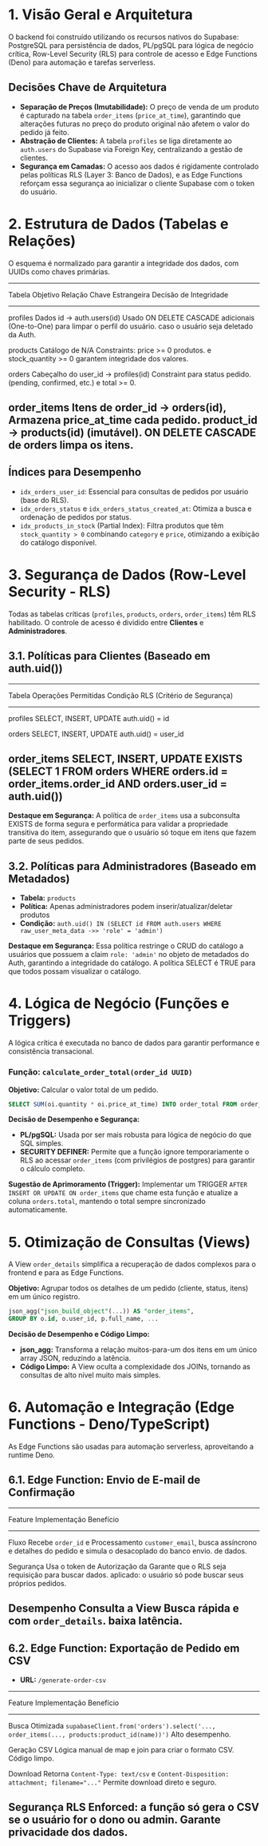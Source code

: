 # 1. Visão Geral e Arquitetura

O backend foi construído utilizando os recursos nativos do Supabase:
PostgreSQL para persistência de dados, PL/pgSQL para lógica de negócio
crítica, Row-Level Security (RLS) para controle de acesso e Edge
Functions (Deno) para automação e tarefas serverless.

## Decisões Chave de Arquitetura

-   **Separação de Preços (Imutabilidade):** O preço de venda de um
    produto é capturado na tabela `order_items` (`price_at_time`),
    garantindo que alterações futuras no preço do produto original não
    afetem o valor do pedido já feito.
-   **Abstração de Clientes:** A tabela `profiles` se liga diretamente
    ao `auth.users` do Supabase via Foreign Key, centralizando a gestão
    de clientes.
-   **Segurança em Camadas:** O acesso aos dados é rigidamente
    controlado pelas políticas RLS (Layer 3: Banco de Dados), e as Edge
    Functions reforçam essa segurança ao inicializar o cliente Supabase
    com o token do usuário.

# 2. Estrutura de Dados (Tabelas e Relações)

O esquema é normalizado para garantir a integridade dos dados, com UUIDs
como chaves primárias.

  -------------------------------------------------------------------------------
  Tabela        Objetivo     Relação Chave Estrangeira   Decisão de Integridade
  ------------- ------------ --------------------------- ------------------------
  profiles      Dados        id -\> auth.users(id)       Usado ON DELETE CASCADE
                adicionais   (One-to-One)                para limpar o perfil
                do usuário.                              caso o usuário seja
                                                         deletado da Auth.

  products      Catálogo de  N/A                         Constraints: price \>= 0
                produtos.                                e stock_quantity \>= 0
                                                         garantem integridade dos
                                                         valores.

  orders        Cabeçalho do user_id -\> profiles(id)    Constraint para status
                pedido.                                  (pending, confirmed,
                                                         etc.) e total \>= 0.

  order_items   Itens de     order_id -\> orders(id),    Armazena price_at_time
                cada pedido. product_id -\> products(id) (imutável). ON DELETE
                                                         CASCADE de orders limpa
                                                         os itens.
  -------------------------------------------------------------------------------

## Índices para Desempenho

-   `idx_orders_user_id`: Essencial para consultas de pedidos por
    usuário (base do RLS).
-   `idx_orders_status` e `idx_orders_status_created_at`: Otimiza a
    busca e ordenação de pedidos por status.
-   `idx_products_in_stock` (Partial Index): Filtra produtos que têm
    `stock_quantity > 0` combinando `category` e `price`, otimizando a
    exibição do catálogo disponível.

# 3. Segurança de Dados (Row-Level Security - RLS)

Todas as tabelas críticas (`profiles`, `products`, `orders`,
`order_items`) têm RLS habilitado. O controle de acesso é dividido entre
**Clientes** e **Administradores**.

## 3.1. Políticas para Clientes (Baseado em auth.uid())

  ----------------------------------------------------------------------------
  Tabela        Operações Permitidas   Condição RLS (Critério de Segurança)
  ------------- ---------------------- ---------------------------------------
  profiles      SELECT, INSERT, UPDATE auth.uid() = id

  orders        SELECT, INSERT, UPDATE auth.uid() = user_id

  order_items   SELECT, INSERT, UPDATE EXISTS (SELECT 1 FROM orders WHERE
                                       orders.id = order_items.order_id AND
                                       orders.user_id = auth.uid())
  ----------------------------------------------------------------------------

**Destaque em Segurança:** A política de `order_items` usa a subconsulta
EXISTS de forma segura e performática para validar a propriedade
transitiva do item, assegurando que o usuário só toque em itens que
fazem parte de seus pedidos.

## 3.2. Políticas para Administradores (Baseado em Metadados)

-   **Tabela:** `products`
-   **Política:** Apenas administradores podem inserir/atualizar/deletar
    produtos
-   **Condição:**
    `auth.uid() IN (SELECT id FROM auth.users WHERE raw_user_meta_data ->> 'role' = 'admin')`

**Destaque em Segurança:** Essa política restringe o CRUD do catálogo a
usuários que possuem a claim `role: 'admin'` no objeto de metadados do
Auth, garantindo a integridade do catálogo. A política SELECT é TRUE
para que todos possam visualizar o catálogo.

# 4. Lógica de Negócio (Funções e Triggers)

A lógica crítica é executada no banco de dados para garantir performance
e consistência transacional.

### Função: `calculate_order_total(order_id UUID)`

**Objetivo:** Calcular o valor total de um pedido.

``` sql
SELECT SUM(oi.quantity * oi.price_at_time) INTO order_total FROM order_items oi WHERE oi.order_id = calculate_order_total.order_id;
```

**Decisão de Desempenho e Segurança:**

-   **PL/pgSQL:** Usada por ser mais robusta para lógica de negócio do
    que SQL simples.
-   **SECURITY DEFINER:** Permite que a função ignore temporariamente o
    RLS ao acessar `order_items` (com privilégios de postgres) para
    garantir o cálculo completo.

**Sugestão de Aprimoramento (Trigger):** Implementar um TRIGGER
`AFTER INSERT OR UPDATE ON order_items` que chame esta função e atualize
a coluna `orders.total`, mantendo o total sempre sincronizado
automaticamente.

# 5. Otimização de Consultas (Views)

A View `order_details` simplifica a recuperação de dados complexos para
o frontend e para as Edge Functions.

**Objetivo:** Agrupar todos os detalhes de um pedido (cliente, status,
itens) em um único registro.

``` sql
json_agg("json_build_object"(...)) AS "order_items",
GROUP BY o.id, o.user_id, p.full_name, ...
```

**Decisão de Desempenho e Código Limpo:**

-   **json_agg:** Transforma a relação muitos-para-um dos itens em um
    único array JSON, reduzindo a latência.
-   **Código Limpo:** A View oculta a complexidade dos JOINs, tornando
    as consultas de alto nível muito mais simples.

# 6. Automação e Integração (Edge Functions - Deno/TypeScript)

As Edge Functions são usadas para automação serverless, aproveitando a
runtime Deno.

## 6.1. Edge Function: Envio de E-mail de Confirmação

  -----------------------------------------------------------------------
  Feature            Implementação                 Benefício
  ------------------ ----------------------------- ----------------------
  Fluxo              Recebe `order_id` e           Processamento
                     `customer_email`, busca       assíncrono e
                     detalhes do pedido e simula o desacoplado do banco
                     envio.                        de dados.

  Segurança          Usa o token de Autorização da Garante que o RLS seja
                     requisição para buscar dados. aplicado: o usuário só
                                                   pode buscar seus
                                                   próprios pedidos.

  Desempenho         Consulta a View               Busca rápida e com
                     `order_details`.              baixa latência.
  -----------------------------------------------------------------------

## 6.2. Edge Function: Exportação de Pedido em CSV

-   **URL:** `/generate-order-csv`

  --------------------------------------------------------------------------------------------------------------------------------------
  Feature            Implementação                                                                                Benefício
  ------------------ -------------------------------------------------------------------------------------------- ----------------------
  Busca Otimizada    `supabaseClient.from('orders').select('..., order_items(..., products:product_id(name))')`   Alto desempenho.

  Geração CSV        Lógica manual de map e join para criar o formato CSV.                                        Código limpo.

  Download           Retorna `Content-Type: text/csv` e `Content-Disposition: attachment; filename="..."`         Permite download
                                                                                                                  direto e seguro.

  Segurança          RLS Enforced: a função só gera o CSV se o usuário for o dono ou admin.                       Garante privacidade
                                                                                                                  dos dados.
  --------------------------------------------------------------------------------------------------------------------------------------
